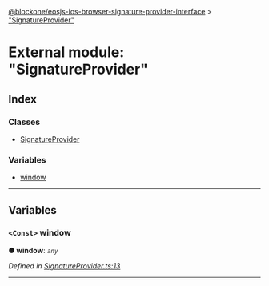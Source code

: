 [@blockone/eosjs-ios-browser-signature-provider-interface](../README.md) > ["SignatureProvider"](../modules/_signatureprovider_.md)

# External module: "SignatureProvider"

## Index

### Classes

* [SignatureProvider](../classes/_signatureprovider_.signatureprovider.md)

### Variables

* [window](_signatureprovider_.md#window)

---

## Variables

<a id="window"></a>

### `<Const>` window

**● window**: *`any`*

*Defined in [SignatureProvider.ts:13](https://github.com/EOSIO/ios-browser-auth-signature-provider/blob/b6c3c84/src/SignatureProvider.ts#L13)*

___

